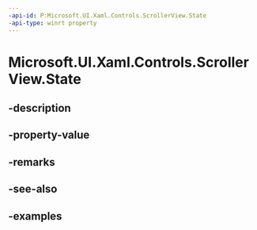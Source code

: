 ```yaml
---
-api-id: P:Microsoft.UI.Xaml.Controls.ScrollerView.State
-api-type: winrt property
---
```


<!-- Property syntax.
public ScrollerState State { get; }
-->

# Microsoft.UI.Xaml.Controls.ScrollerView.State

## -description

## -property-value

## -remarks

## -see-also

## -examples

